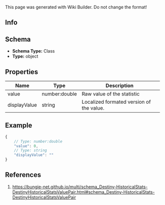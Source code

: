 <span class="wiki-builder">This page was generated with Wiki Builder. Do not change the format!</span>

## Info

## Schema
* **Schema Type:** Class
* **Type:** object

## Properties
Name | Type | Description
---- | ---- | -----------
value | number:double | Raw value of the statistic
displayValue | string | Localized formated version of the value.

## Example
```javascript
{
    // Type: number:double
    "value": 0,
    // Type: string
    "displayValue": ""
}

```

## References
1. https://bungie-net.github.io/multi/schema_Destiny-HistoricalStats-DestinyHistoricalStatsValuePair.html#schema_Destiny-HistoricalStats-DestinyHistoricalStatsValuePair
